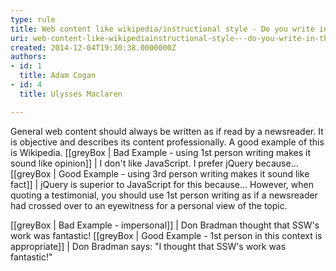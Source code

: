 ```yaml
---
type: rule
title: Web content like wikipedia/instructional style - Do you write in the newsreader and eyewitness style?
uri: web-content-like-wikipediainstructional-style---do-you-write-in-the-newsreader-and-eyewitness-style
created: 2014-12-04T19:30:38.0000000Z
authors:
- id: 1
  title: Adam Cogan
- id: 4
  title: Ulysses Maclaren

---
```


General web content should always be written as if read by a newsreader. It is objective and describes its content professionally. A good example of this is Wikipedia. 
[[greyBox | Bad Example - using 1st person writing makes it sound like opinion]]
|                               I don't like JavaScript. I prefer jQuery because...
[[greyBox | Good Example - using 3rd person writing makes it sound like fact]]
|                               jQuery is superior to JavaScript for this because...
However, when quoting a testimonial, you should use 1st person writing as if a newsreader had crossed over to an eyewitness for a personal view of the topic.

[[greyBox | Bad Example - impersonal]]
|                               Don Bradman thought that SSW's work was fantastic!
[[greyBox | Good Example - 1st person in this context is appropriate]]
|                               Don Bradman says: "I thought that SSW's work was fantastic!"
